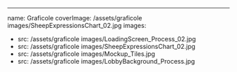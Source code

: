 ---
name: Graficole
coverImage: /assets/graficole images/SheepExpressionsChart_02.jpg
images:
- src: /assets/graficole images/LoadingScreen_Process_02.jpg
- src: /assets/graficole images/SheepExpressionsChart_02.jpg
- src: /assets/graficole images/Mockup_Tiles.jpg
- src: /assets/graficole images/LobbyBackground_Process.jpg

